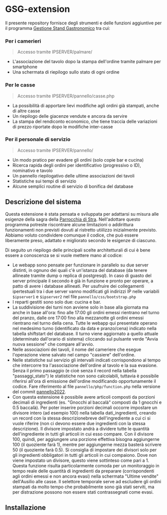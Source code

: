 # GSG-extension
Il presente repository fornisce degli strumenti e delle funzioni aggiuntive per il programma [Gestione Stand Gastronomico](https://www.gestionestandgastronomico.it) tra cui:

### Per i camerieri
>Accesso tramite IPSERVER/palmare/
* L'associazione del tavolo dopo la stampa dell'ordine tramite palmare per smartphone
* Una schermata di riepilogo sullo stato di ogni ordine

### Per le casse
>Accesso tramite IPSERVER/pannello/casse.php
* La possibilità di apportare lievi modifiche agli ordini già stampati, anche di altre casse
* Un riepilogo delle giacenze vendute e ancora da servire
* La stampa del rendiconto economico, che tiene traccia delle variazioni di prezzo riportate dopo le modifiche inter-casse

### Per il personale di servizio
>Accesso tramite IPSERVER/pannello/
* Un modo pratico per evadere gli ordini (solo copie bar e cucina)
* Ricerca rapida degli ordini per identificativo (progressivo o ID), nominativo e tavolo
* Un pannello riepilogativo delle ultime associazioni dei tavoli
* Statistiche sui tempi di servizio
* Alcune semplici routine di servizio di bonifica del database

## Descrizione del sistema
Questa estensione è stata pensata e sviluppata per adattarsi su misura alle esigenze della sagra della [Parrocchia di Stra](https://www.parrocchiadistra.it). Nell'adottare questo programma potreste riscontrare alcune limitazioni o addirittura funzionamenti non previsti dovuti al ristretto utiilizzo inizialmente previsto. Abbiamo voluto condividere comunque il codice, che può essere liberamente preso, adattato e migliorato secondo le esigenze di ciascuno.

Di seguito un riepilogo delle principali scelte architetturali di cui è bene essere a conoscenza se si vuole mettere mano al codice:

* Le webapp sono pensate per funzionare in parallelo su due server distinti, in ognuno dei quali c'è un'istanza del database (da tenere allineate tramite dump o replica di postgresql). In caso di guasto del server principale il secondo è già in funzione e pronto per operare, a patto di avere i database allineati. Per usufruire dei collegamenti ipertestuali tra i due server vanno modificati gli indirizzi IP nelle variabili `$ipserver1` e `$ipserver2` nel file `pannello/css/bootstrap.php`
* I reparti gestiti sono solo due: cucina e bar.
* La suddivisione dei turni non avviene solo in base alla giornata ma anche in base all'ora: fino alle 17:00 gli ordini emessi rientrano nel turno del pranzo, dalle ore 17:00 fino alla mezzanotte gli ordini emessi rientrano nel turno della cena. Tutte le webapp qui presentate operano nel medesimo turno (identificato da data e pranzo/cena) indicato nella tabella shiftstart del database. Il turno viene aggiornato a quello attuale (determinato dall'orario di sistema) cliccando sul pulsante verde "Avvia nuova sessione" che compare all'avvio.
* Nelle associazioni dei tavoli, il nome del cameriere che esegue l'operazione viene salvato nel campo "cassiere" dell'ordine.
* Nelle statistiche sul servizio gli intervalli indicati corrispondono al tempo che intercorre tra l'associazione dell'ordine al tavolo e la sua evasione. Senza il primo passaggio (e cioè senza il record nella tabella "passaggi_stato") le statistiche non sono calcolabili, tuttavia è possibile riferirsi all'ora di emissione dell'ordine modificando opportunamente il codice. Fare riferimento al file `pannello/php/function.php` nella versione del commit [pannello2022](https://github.com/ricfila/GSG-extension/commit/b79265aacca7fd786a8e4431dd1662d129b945dd#diff-cef0a8d117f12d2f790dfdcc848955936c612dc6793dcf996e07611a06b325dd).
* Con questa estensione è possibile avere articoli composti da porzioni decimali di ingredienti (es. "Gnocchi al baccalà" composti da 1 gnocchi e 0.5 baccalà). Per poter inserire porzioni decimali occorre impostare un divisore intero (ad esempio 100) nella tabella dati_ingredienti, creando un record con la stessa descrizionebreve dell'ingrediente a cui ci si vuole riferire (non ci devono essere due ingredienti con la stessa descrizione). Il divisore impostato andrà a dividere tutte le quantità dell'ingrediente in tutti gli articoli in cui esso compare. Con il divisore 100, quindi, per aggiungere una porzione effettiva bisogna aggiungerne 100 (il quoziente farà 1), mentre per aggiungerne mezza basterà scrivere 50 (il quoziente farà 0.5). Si consiglia di impostare dei divisori solo per gli ingredienti obbligatori in tutti gli articoli in cui compaiono. Dove non viene impostato un divisore, questo viene sottinteso come pari a 1.<br>Questa funzione risulta particolarmente comoda per un monitoraggio in tempo reale delle quantità di ingredienti da preparare (corrispondenti agli ordini emessi e non ancora evasi) nella schermata "Ultime vendite" dell'Ausilio alle casse. Il selettore temporale serve ad escludere gli ordini stampati da molto tempo che probabilmente sono già stati serviti, ma per distrazione possono non essere stati contrassegnati come evasi.

## Installazione